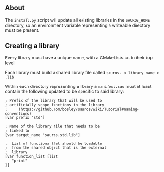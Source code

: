 
## About

The `install.py` script will update all existing libraries in the `SAUROS_HOME` directory, 
so an environment variable representing a writeable directory must be present.


## Creating a library

Every library must have a unique name, with a CMakeLists.txt in their top level

Each library must build a shared library file called `sauros. < library name > .lib`

Within each directory representing a library a `manifest.sau` must at least contain the following updated to be specific to said library:

```
; Prefix of the library that will be used to 
; artificially scope functions in the library 
;     (https://github.com/bosley/sauros/wiki/Tutorial#naming-conventions)
[var prefix "std"]

; Name of the library file that needs to be 
; linked to
[var target_name "sauros.std.lib"]

;  List of functions that should be loadable
;  from the shared object that is the external
;  library
[var function_list [list 
   "print"
]]
```

